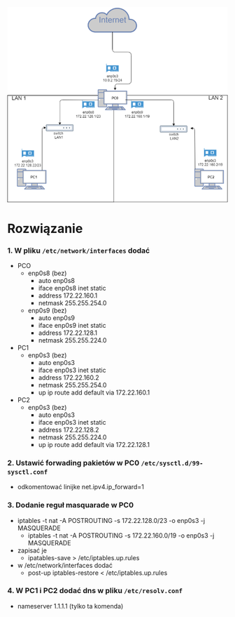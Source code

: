 ![diagram](diagram.png)

# Rozwiązanie 
### 1. W pliku ```/etc/network/interfaces``` dodać ### 
* PCO
	* enp0s8 (bez)
		* auto enp0s8
		* iface enp0s8 inet static
		* address 172.22.160.1
		* netmask 255.255.254.0
	* enp0s9 (bez)
		* auto enp0s9
		* iface enp0s9 inet static
		* address 172.22.128.1
		* netmask 255.255.224.0
* PC1
	* enp0s3 (bez)
		* auto enp0s3
		* iface enp0s3 inet static
		* address 172.22.160.2
		* netmask 255.255.254.0
		* up ip route add default via 172.22.160.1
* PC2
	* enp0s3 (bez)
		* auto enp0s3
		* iface enp0s3 inet static
		* address 172.22.128.2
		* netmask 255.255.224.0
		* up ip route add default via 172.22.128.1
### 2. Ustawić forwading pakietów w PC0 ```/etc/sysctl.d/99-sysctl.conf```
* odkomentować linijke net.ipv4.ip_forward=1
### 3. Dodanie reguł masquarade w PC0
* iptables -t nat -A POSTROUTING -s 172.22.128.0/23 -o enp0s3 -j MASQUERADE
    * iptables -t nat -A POSTROUTING -s 172.22.160.0/19 -o enp0s3 -j MASQUERADE
* zapisać je
	* ipatables-save > /etc/iptables.up.rules
* w /etc/network/interfaces dodać
	* post-up iptables-restore < /etc/iptables.up.rules
### 4. W PC1 i PC2 dodać dns w pliku ```/etc/resolv.conf```
* nameserver 1.1.1.1 (tylko ta komenda)
	
